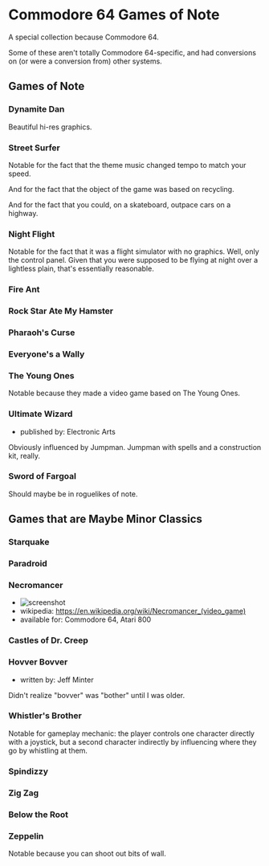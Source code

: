 Commodore 64 Games of Note
==========================

A special collection because Commodore 64.

Some of these aren't totally Commodore 64-specific, and had conversions
on (or were a conversion from) other systems.

Games of Note
-------------

### Dynamite Dan

Beautiful hi-res graphics.

### Street Surfer

Notable for the fact that the theme music changed tempo to match your
speed.

And for the fact that the object of the game was based on recycling.

And for the fact that you could, on a skateboard, outpace cars on a
highway.

### Night Flight

Notable for the fact that it was a flight simulator with no graphics.
Well, only the control panel.  Given that you were supposed to be
flying at night over a lightless plain, that's essentially reasonable.

### Fire Ant

### Rock Star Ate My Hamster

### Pharaoh's Curse

### Everyone's a Wally

### The Young Ones

Notable because they made a video game based on The Young Ones.

### Ultimate Wizard

*   published by: Electronic Arts

Obviously influenced by Jumpman.  Jumpman with spells and a construction
kit, really.

### Sword of Fargoal

Should maybe be in roguelikes of note.

Games that are Maybe Minor Classics
-----------------------------------

### Starquake

### Paradroid

### Necromancer

*   ![screenshot](https://upload.wikimedia.org/wikipedia/en/3/3f/Necromancer_screen_snap.png)
*   wikipedia: https://en.wikipedia.org/wiki/Necromancer_(video_game)
*   available for: Commodore 64, Atari 800

### Castles of Dr. Creep

### Hovver Bovver

*   written by: Jeff Minter

Didn't realize "bovver" was "bother" until I was older.

### Whistler's Brother

Notable for gameplay mechanic: the player controls one character directly
with a joystick, but a second character indirectly by influencing where
they go by whistling at them.

### Spindizzy

### Zig Zag

### Below the Root

### Zeppelin

Notable because you can shoot out bits of wall.
